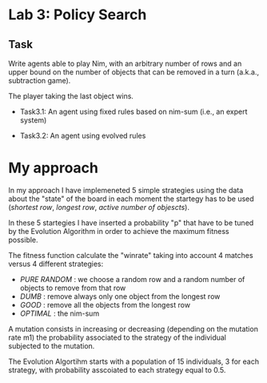 # Lab 3: Policy Search
## Task
Write agents able to play Nim, with an arbitrary number of rows and an upper bound  on the number of objects that can be removed in a turn (a.k.a., subtraction game).

The player taking the last object wins.

- Task3.1: An agent using fixed rules based on nim-sum (i.e., an expert system)

- Task3.2: An agent using evolved rules

# My approach

In my approach I have implemeneted 5 simple strategies using the data about the "state" of the board in each moment the startegy has to be used (_shortest row_, _longest row_, _active number of objescts_).

In these 5 startegies I have inserted a probability "p" that have to be tuned by the Evolution Algorithm in order to achieve the maximum fitness possible.

The fitness function calculate the "winrate" taking into account 4 matches versus 4 different strategies: 
- _PURE RANDOM_ : we choose a random row and a random number of objects to remove from that row
- _DUMB_ : remove always only one object from the longest row
- _GOOD_ : remove all the objects from the longest row
- _OPTIMAL_ : the nim-sum 


A mutation consists in increasing or decreasing (depending on the mutation rate m1) the probability associated to the strategy of the individual subjected to the mutation.

The Evolution Algortihm starts with a population of 15 individuals, 3 for each strategy, with probability asscoiated to each strategy equal to 0.5.





